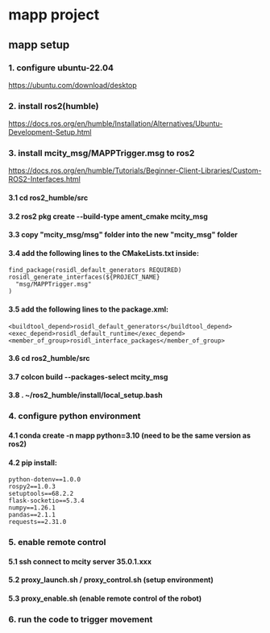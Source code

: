 # mapp project
## mapp setup
### 1. configure ubuntu-22.04 
https://ubuntu.com/download/desktop

### 2. install ros2(humble) 
https://docs.ros.org/en/humble/Installation/Alternatives/Ubuntu-Development-Setup.html

### 3. install mcity_msg/MAPPTrigger.msg to ros2
https://docs.ros.org/en/humble/Tutorials/Beginner-Client-Libraries/Custom-ROS2-Interfaces.html
#### 3.1 cd ros2_humble/src
#### 3.2 ros2 pkg create --build-type ament_cmake mcity_msg
#### 3.3 copy "mcity_msg/msg" folder into the new "mcity_msg" folder
#### 3.4 add the following lines to the CMakeLists.txt inside:
```
find_package(rosidl_default_generators REQUIRED)
rosidl_generate_interfaces(${PROJECT_NAME}
  "msg/MAPPTrigger.msg"
)
```
#### 3.5 add the following lines to the package.xml:
```
<buildtool_depend>rosidl_default_generators</buildtool_depend>
<exec_depend>rosidl_default_runtime</exec_depend>
<member_of_group>rosidl_interface_packages</member_of_group>
```
#### 3.6 cd ros2_humble/src
#### 3.7 colcon build --packages-select mcity_msg
#### 3.8 . ~/ros2_humble/install/local_setup.bash

### 4. configure python environment
#### 4.1 conda create -n mapp python=3.10 (need to be the same version as ros2)
#### 4.2 pip install:
```
python-dotenv==1.0.0
rospy2==1.0.3
setuptools==68.2.2
flask-socketio==5.3.4
numpy==1.26.1
pandas==2.1.1
requests==2.31.0
```

### 5. enable remote control
#### 5.1 ssh connect to mcity server 35.0.1.xxx
#### 5.2 proxy_launch.sh / proxy_control.sh (setup environment)
#### 5.3 proxy_enable.sh (enable remote control of the robot)

### 6. run the code to trigger movement
